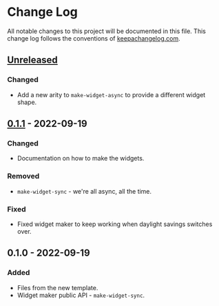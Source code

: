 # Change Log
All notable changes to this project will be documented in this file. This change log follows the conventions of [keepachangelog.com](http://keepachangelog.com/).

## [Unreleased]
### Changed
- Add a new arity to `make-widget-async` to provide a different widget shape.

## [0.1.1] - 2022-09-19
### Changed
- Documentation on how to make the widgets.

### Removed
- `make-widget-sync` - we're all async, all the time.

### Fixed
- Fixed widget maker to keep working when daylight savings switches over.

## 0.1.0 - 2022-09-19
### Added
- Files from the new template.
- Widget maker public API - `make-widget-sync`.

[Unreleased]: https://github.com/your-name/clinic/compare/0.1.1...HEAD
[0.1.1]: https://github.com/your-name/clinic/compare/0.1.0...0.1.1
